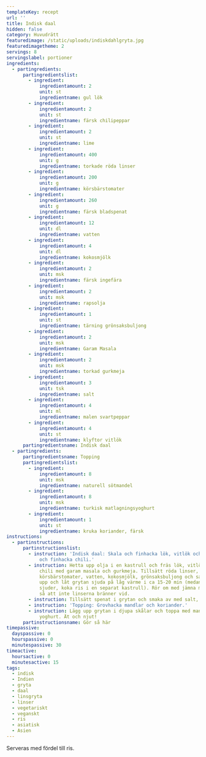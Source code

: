 ```yaml
---
templateKey: recept
url: ''
title: Indisk daal
hidden: false
category: Huvudrätt
featuredimage: /static/uploads/indiskdahlgryta.jpg
featuredimagetheme: 2
servings: 8
servingslabel: portioner
ingredients:
  - partingredients:
      partingredientslist:
        - ingredient:
            ingredientamount: 2
            unit: st
            ingredientname: gul lök
        - ingredient:
            ingredientamount: 2
            unit: st
            ingredientname: färsk chilipeppar
        - ingredient:
            ingredientamount: 2
            unit: st
            ingredientname: lime
        - ingredient:
            ingredientamount: 400
            unit: g
            ingredientname: torkade röda linser
        - ingredient:
            ingredientamount: 200
            unit: g
            ingredientname: körsbärstomater
        - ingredient:
            ingredientamount: 260
            unit: g
            ingredientname: färsk bladspenat
        - ingredient:
            ingredientamount: 12
            unit: dl
            ingredientname: vatten
        - ingredient:
            ingredientamount: 4
            unit: dl
            ingredientname: kokosmjölk
        - ingredient:
            ingredientamount: 2
            unit: msk
            ingredientname: färsk ingefära
        - ingredient:
            ingredientamount: 2
            unit: msk
            ingredientname: rapsolja
        - ingredient:
            ingredientamount: 1
            unit: st
            ingredientname: tärning grönsaksbuljong
        - ingredient:
            ingredientamount: 2
            unit: msk
            ingredientname: Garam Masala
        - ingredient:
            ingredientamount: 2
            unit: msk
            ingredientname: torkad gurkmeja
        - ingredient:
            ingredientamount: 3
            unit: tsk
            ingredientname: salt
        - ingredient:
            ingredientamount: 4
            unit: ml
            ingredientname: malen svartpeppar
        - ingredient:
            ingredientamount: 4
            unit: st
            ingredientname: klyftor vitlök
      partingredientsname: Indisk daal
  - partingredients:
      partingredientsname: Topping
      partingredientslist:
        - ingredient:
            ingredientamount: 8
            unit: msk
            ingredientname: naturell sötmandel
        - ingredient:
            ingredientamount: 8
            unit: msk
            ingredientname: turkisk matlagningsyoghurt
        - ingredient:
            ingredientamount: 1
            unit: st
            ingredientname: kruka koriander, färsk
instructions:
  - partinstructions:
      partinstructionslist:
        - instruction: 'Indisk daal: Skala och finhacka lök, vitlök och ingefära. Skölj
            och finhacka chili.'
        - instruction: Hetta upp olja i en kastrull och fräs lök, vitlök, ingefära och
            chili med garam masala och gurkmeja. Tillsätt röda linser, hela
            körsbärstomater, vatten, kokosmjölk, grönsaksbuljong och salt. Koka
            upp och låt grytan sjuda på låg värme i ca 15-20 min (medans det
            sjuder, koka ris i en separat kastrull). Rör om med jämna mellanrum
            så att inte linserna bränner vid.
        - instruction: Tillsätt spenat i grytan och smaka av med salt, peppar och limesaft.
        - instruction: 'Topping: Grovhacka mandlar och koriander.'
        - instruction: Lägg upp grytan i djupa skålar och toppa med mandlar, koriander och
            yoghurt. Ät och njut!
      partinstructionsname: Gör så här
timepassive:
  dayspassive: 0
  hourspassive: 0
  minutespassive: 30
timeactive:
  hoursactive: 0
  minutesactive: 15
tags:
  - indisk
  - Indien
  - gryta
  - daal
  - linsgryta
  - linser
  - vegetariskt
  - veganskt
  - ris
  - asiatisk
  - Asien
---
```


S﻿erveras med fördel till ris.
